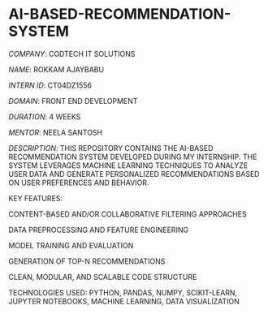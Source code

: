 # AI-BASED-RECOMMENDATION-SYSTEM

*COMPANY*: CODTECH IT SOLUTIONS

*NAME*: ROKKAM AJAYBABU

*INTERN ID*: CT04DZ1556

*DOMAIN*: FRONT END DEVELOPMENT

*DURATION*: 4 WEEKS

*MENTOR*: NEELA SANTOSH

*DESCRIPTION*:
THIS REPOSITORY CONTAINS THE AI-BASED RECOMMENDATION SYSTEM DEVELOPED DURING MY INTERNSHIP.
THE SYSTEM LEVERAGES MACHINE LEARNING TECHNIQUES TO ANALYZE USER DATA AND GENERATE PERSONALIZED RECOMMENDATIONS BASED ON USER PREFERENCES AND BEHAVIOR.

KEY FEATURES:

CONTENT-BASED AND/OR COLLABORATIVE FILTERING APPROACHES

DATA PREPROCESSING AND FEATURE ENGINEERING

MODEL TRAINING AND EVALUATION

GENERATION OF TOP-N RECOMMENDATIONS

CLEAN, MODULAR, AND SCALABLE CODE STRUCTURE

TECHNOLOGIES USED: PYTHON, PANDAS, NUMPY, SCIKIT-LEARN, JUPYTER NOTEBOOKS, MACHINE LEARNING, DATA VISUALIZATION

